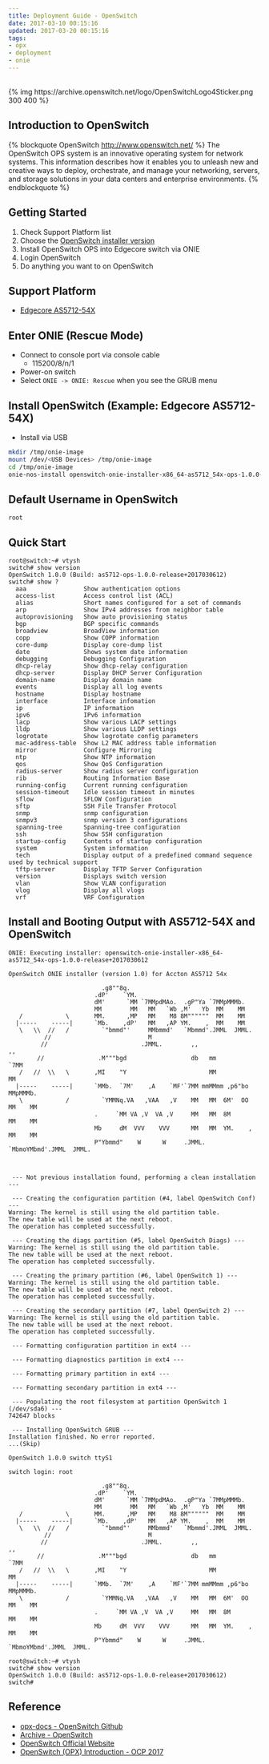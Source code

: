 ```yaml
---
title: Deployment Guide - OpenSwitch
date: 2017-03-10 00:15:16
updated: 2017-03-20 00:15:16
tags:
- opx
- deployment
- onie
---
```


<br />
{% img https://archive.openswitch.net/logo/OpenSwitchLogo4Sticker.png 300 400 %} 
<br />

## Introduction to OpenSwitch

{% blockquote OpenSwitch http://www.openswitch.net/ %}
The OpenSwitch OPS system is an innovative operating system for network systems. This information describes how it enables you to unleash new and creative ways to deploy, orchestrate, and manage your networking, servers, and storage solutions in your data centers and enterprise environments.
{% endblockquote %}

## Getting Started

1. Check Support Platform list
2. Choose the [OpenSwitch installer version][4]
3. Install OpenSwitch OPS into Edgecore switch via ONIE
4. Login OpenSwitch
5. Do anything you want to on OpenSwitch

## Support Platform
- [Edgecore AS5712-54X][1]

## Enter ONIE (Rescue Mode)

- Connect to console port via console cable
  - 115200/8/n/1
- Power-on switch
- Select `ONIE -> ONIE: Rescue` when you see the GRUB menu

## Install OpenSwitch (Example: Edgecore AS5712-54X)

<!--more-->

- Install via USB
```bash
mkdir /tmp/onie-image
mount /dev/<USB Devices> /tmp/onie-image
cd /tmp/onie-image
onie-nos-install openswitch-onie-installer-x86_64-as5712_54x-ops-1.0.0-release+*
```

## Default Username in OpenSwitch

`root`

## Quick Start
```
root@switch:~# vtysh
switch# show version
OpenSwitch 1.0.0 (Build: as5712-ops-1.0.0-release+2017030612)
switch# show ?
  aaa                Show authentication options
  access-list        Access control list (ACL)
  alias              Short names configured for a set of commands
  arp                Show IPv4 addresses from neighbor table
  autoprovisioning   Show auto provisioning status
  bgp                BGP specific commands
  broadview          BroadView information
  copp               Show COPP information
  core-dump          Display core-dump list
  date               Shows system date information
  debugging          Debugging Configuration
  dhcp-relay         Show dhcp-relay configuration
  dhcp-server        Display DHCP Server Configuration
  domain-name        Display domain name
  events             Display all log events
  hostname           Display hostname
  interface          Interface infomation
  ip                 IP information
  ipv6               IPv6 information
  lacp               Show various LACP settings
  lldp               Show various LLDP settings
  logrotate          Show logrotate config parameters
  mac-address-table  Show L2 MAC address table information
  mirror             Configure Mirroring
  ntp                Show NTP information
  qos                Show QoS Configuration
  radius-server      Show radius server configuration
  rib                Routing Information Base
  running-config     Current running configuration
  session-timeout    Idle session timeout in minutes
  sflow              SFLOW Configuration
  sftp               SSH File Transfer Protocol
  snmp               snmp configuration
  snmpv3             snmp version 3 configurations
  spanning-tree      Spanning-tree configuration
  ssh                Show SSH configuration
  startup-config     Contents of startup configuration
  system             System information
  tech               Display output of a predefined command sequence used by technical support
  tftp-server        Display TFTP Server Configuration
  version            Displays switch version
  vlan               Show VLAN configuration
  vlog               Display all vlogs
  vrf                VRF Configuration
```

## Install and Booting Output with AS5712-54X and OpenSwitch
```
ONIE: Executing installer: openswitch-onie-installer-x86_64-as5712_54x-ops-1.0.0-release+2017030612

OpenSwitch ONIE installer (version 1.0) for Accton AS5712 54x

                          .g8""8q.
                        .dP'    `YM.
                        dM'      `MM `7MMpdMAo.  .gP"Ya `7MMpMMMb.
                        MM        MM   MM   `Wb ,M'   Yb  MM    MM
   /            \       MM.      ,MP   MM    M8 8M""""""  MM    MM
  |-----    -----|      `Mb.    ,dP'   MM   ,AP YM.    ,  MM    MM
   \   \\  //   /         `"bmmd"'     MMbmmd'   `Mbmmd'.JMML  JMML.
          //                           M
         //                          .JMML.        ,,                ,,
        //               .M"""bgd                  db   mm         `7MM
   /   //  \\   \       ,MI    "Y                       MM           MM
  |-----    -----|      `MMb.  `7M'    ,A    `MF'`7MM mmMMmm ,p6"bo  MMpMMMb.
   \            /         `YMMNq.VA   ,VAA   ,V    MM   MM  6M'  OO  MM    MM
                        .     `MM VA ,V  VA ,V     MM   MM  8M       MM    MM
                        Mb     dM  VVV    VVV      MM   MM  YM.    , MM    MM
                        P"Ybmmd"    W      W     .JMML. `MbmoYMbmd'.JMML  JMML.



 --- Not previous installation found, performing a clean installation ---

 --- Creating the configuration partition (#4, label OpenSwitch Conf) ---
Warning: The kernel is still using the old partition table.
The new table will be used at the next reboot.
The operation has completed successfully.

 --- Creating the diags partition (#5, label OpenSwitch Diags) ---
Warning: The kernel is still using the old partition table.
The new table will be used at the next reboot.
The operation has completed successfully.

 --- Creating the primary partition (#6, label OpenSwitch 1) ---
Warning: The kernel is still using the old partition table.
The new table will be used at the next reboot.
The operation has completed successfully.

 --- Creating the secondary partition (#7, label OpenSwitch 2) ---
Warning: The kernel is still using the old partition table.
The new table will be used at the next reboot.
The operation has completed successfully.

 --- Formatting configuration partition in ext4 ---

 --- Formatting diagnostics partition in ext4 ---

 --- Formatting primary partition in ext4 ---

 --- Formatting secondary partition in ext4 ---

 --- Populating the root filesystem at partition OpenSwitch 1 (/dev/sda6) ---
742647 blocks

 --- Installing OpenSwitch GRUB ---
Installation finished. No error reported.
...(Skip)

OpenSwitch 1.0.0 switch ttyS1

switch login: root

                          .g8""8q.
                        .dP'    `YM.
                        dM'      `MM `7MMpdMAo.  .gP"Ya `7MMpMMMb.
                        MM        MM   MM   `Wb ,M'   Yb  MM    MM
   /            \       MM.      ,MP   MM    M8 8M""""""  MM    MM
  |-----    -----|      `Mb.    ,dP'   MM   ,AP YM.    ,  MM    MM
   \   \\  //   /         `"bmmd"'     MMbmmd'   `Mbmmd'.JMML  JMML.
          //                           M
         //                          .JMML.        ,,                ,,
        //               .M"""bgd                  db   mm         `7MM
   /   //  \\   \       ,MI    "Y                       MM           MM
  |-----    -----|      `MMb.  `7M'    ,A    `MF'`7MM mmMMmm ,p6"bo  MMpMMMb.
   \            /         `YMMNq.VA   ,VAA   ,V    MM   MM  6M'  OO  MM    MM
                        .     `MM VA ,V  VA ,V     MM   MM  8M       MM    MM
                        Mb     dM  VVV    VVV      MM   MM  YM.    , MM    MM
                        P"Ybmmd"    W      W     .JMML. `MbmoYMbmd'.JMML  JMML.

root@switch:~# vtysh
switch# show version
OpenSwitch 1.0.0 (Build: as5712-ops-1.0.0-release+2017030612)
switch#
```

## Reference
- [opx-docs - OpenSwitch Github][5]
- [Archive - OpenSwitch][4]
- [OpenSwitch Official Website][6]
- [OpenSwitch (OPX) Introduction - OCP 2017][7]

[1]: https://archive.openswitch.net/artifacts/periodic/release/latest/
[4]: https://archive.openswitch.net/artifacts/periodic/release/
[5]: https://github.com/open-switch/opx-docs/wiki
[6]: http://www.openswitch.net/
[7]: https://www.youtube.com/watch?v=d0SjKwF8IKQ